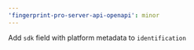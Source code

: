 ```yaml
---
'fingerprint-pro-server-api-openapi': minor
---
```


Add `sdk` field with platform metadata to `identification`